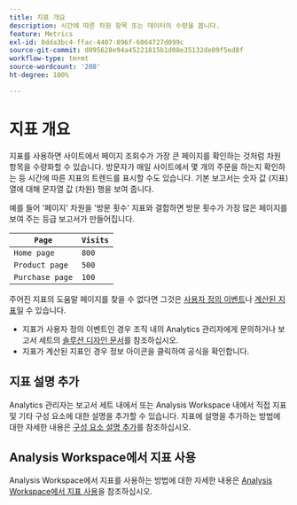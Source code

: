 ```yaml
---
title: 지표 개요
description: 시간에 따른 차원 항목 또는 데이터의 수량을 봅니다.
feature: Metrics
exl-id: 8dda3bc4-ffac-4407-896f-6064727d099c
source-git-commit: d095628e94a45221815b1d08e35132de09f5ed8f
workflow-type: tm+mt
source-wordcount: '208'
ht-degree: 100%

---
```


# 지표 개요

지표를 사용하면 사이트에서 페이지 조회수가 가장 큰 페이지를 확인하는 것처럼 차원 항목을 수량화할 수 있습니다. 방문자가 매일 사이트에서 몇 개의 주문을 하는지 확인하는 등 시간에 따른 지표의 트렌드를 표시할 수도 있습니다. 기본 보고서는 숫자 값 (지표) 열에 대해 문자열 값 (차원) 행을 보여 줍니다.

예를 들어 &#39;페이지&#39; 차원을 &#39;방문 횟수&#39; 지표와 결합하면 방문 횟수가 가장 많은 페이지를 보여 주는 등급 보고서가 만들어집니다.

| `Page` | `Visits` |
| --- | --- |
| `Home page` | `800` |
| `Product page` | `500` |
| `Purchase page` | `100` |

주어진 지표의 도움말 페이지를 찾을 수 없다면 그것은 [사용자 정의 이벤트](custom-events.md)나 [계산된 지표](../c-calcmetrics/cm-overview.md)일 수 있습니다.

* 지표가 사용자 정의 이벤트인 경우 조직 내의 Analytics 관리자에게 문의하거나 보고서 세트의 [솔루션 디자인 문서](/help/implement/prepare/solution-design.md)를 참조하십시오.
* 지표가 계산된 지표인 경우 정보 아이콘을 클릭하여 공식을 확인합니다.

## 지표 설명 추가

Analytics 관리자는 보고서 세트 내에서 또는 Analysis Workspace 내에서 직접 지표 및 기타 구성 요소에 대한 설명을 추가할 수 있습니다. 지표에 설명을 추가하는 방법에 대한 자세한 내용은 [구성 요소 설명 추가](/help/analyze/analysis-workspace/components/add-component-descriptions.md)를 참조하십시오.

## Analysis Workspace에서 지표 사용

Analysis Workspace에서 지표를 사용하는 방법에 대한 자세한 내용은 [Analysis Workspace에서 지표 사용](/help/analyze/analysis-workspace/components/apply-create-metrics.md)을 참조하십시오.
